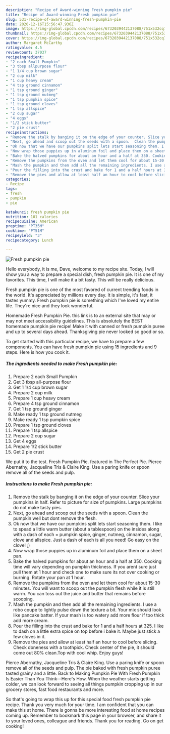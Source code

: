 ```yaml
---
description: "Recipe of Award-winning Fresh pumpkin pie"
title: "Recipe of Award-winning Fresh pumpkin pie"
slug: 531-recipe-of-award-winning-fresh-pumpkin-pie
date: 2020-12-16T15:56:47.936Z
image: https://img-global.cpcdn.com/recipes/6732039442137088/751x532cq70/fresh-pumpkin-pie-recipe-main-photo.jpg
thumbnail: https://img-global.cpcdn.com/recipes/6732039442137088/751x532cq70/fresh-pumpkin-pie-recipe-main-photo.jpg
cover: https://img-global.cpcdn.com/recipes/6732039442137088/751x532cq70/fresh-pumpkin-pie-recipe-main-photo.jpg
author: Margaret McCarthy
ratingvalue: 4.5
reviewcount: 37037
recipeingredient:
- "2 each Small Pumpkin"
- "3 tbsp allpurpose flour"
- "1 1/4 cup brown sugar"
- "2 cup milk"
- "1 cup heavy cream"
- "4 tsp ground cinnamon"
- "1 tsp ground ginger"
- "1 tsp ground nutmeg"
- "1 tsp pumpkin spice"
- "1 tsp ground cloves"
- "1 tsp allspice"
- "2 cup sugar"
- "4 eggs"
- "1/2 stick butter"
- "2 pie crust"
recipeinstructions:
- "Remove the stalk by banging it on the edge of your counter. Slice your pumpkins in half. Refer to picture for size of pumpkins. Large pumpkins do not make tasty pies."
- "Next, go ahead and scoop out the seeds with a spoon.  Clean the pumpkin well but dont remove the flesh."
- "Ok now that we have our pumpkins split lets start seasoning them. I like to spead a little warm butter (about a tablespoon) on the insides along with a dash of each = pumpkin spice, ginger, nutmeg, cinnamon, sugar, clove and allspice. Just a dash of each is all you need! Go easy on the clove! ;)"
- "Now wrap those puppies up in aluminum foil and place them on a sheet pan."
- "Bake the halved pumpkins for about an hour and a half at 350. Cooking time will vary depending on pumpkin thickness. If you arent sure just pull them at 1 hour and check one to make sure its not over cooking or burning. Rotate your pan at 1 hour."
- "Remove the pumpkins from the oven and let them cool for about 15-30 minutes. You will want to scoop out the pumpkin flesh while it is still warm. You can toss out the juice and butter that remains before scooping."
- "Mash the pumpkin and then add all the remaining ingredients. I use a robo coupe to lightly pulse down the texture a bit. Your mix should look like pancake batter. If your mash is too watery add more flour if too thick add more cream."
- "Pour the filling into the crust and bake for 1 and a half hours at 325. I like to dash on a little extra spice on top before i bake it. Maybe just stick a few cloves in it."
- "Remove the pies and allow at least half an hour to cool before slicing. Check doneness with a toothpick. Check center of the pie, it should come out 80% clean.Top with cool whip. Enjoy guys!"
categories:
- Recipe
tags:
- fresh
- pumpkin
- pie

katakunci: fresh pumpkin pie 
nutrition: 101 calories
recipecuisine: American
preptime: "PT35M"
cooktime: "PT51M"
recipeyield: "3"
recipecategory: Lunch

---
```



![Fresh pumpkin pie](https://img-global.cpcdn.com/recipes/6732039442137088/751x532cq70/fresh-pumpkin-pie-recipe-main-photo.jpg)

Hello everybody, it is me, Dave, welcome to my recipe site. Today, I will show you a way to prepare a special dish, fresh pumpkin pie. It is one of my favorites. This time, I will make it a bit tasty. This will be really delicious.

Fresh pumpkin pie is one of the most favored of current trending foods in the world. It's appreciated by millions every day. It is simple, it's fast, it tastes yummy. Fresh pumpkin pie is something which I've loved my entire life. They're nice and they look wonderful.

Homemade Fresh Pumpkin Pie. this link is to an external site that may or may not meet accessibility guidelines. This is absolutely the BEST homemade pumpkin pie recipe! Make it with canned or fresh pumpkin puree and up to several days ahead. Thanksgiving pie never looked so good or so.


To get started with this particular recipe, we have to prepare a few components. You can have fresh pumpkin pie using 15 ingredients and 9 steps. Here is how you cook it.

<!--inarticleads1-->

##### The ingredients needed to make Fresh pumpkin pie:

1. Prepare 2 each Small Pumpkin
1. Get 3 tbsp all-purpose flour
1. Get 1 1/4 cup brown sugar
1. Prepare 2 cup milk
1. Prepare 1 cup heavy cream
1. Prepare 4 tsp ground cinnamon
1. Get 1 tsp ground ginger
1. Make ready 1 tsp ground nutmeg
1. Make ready 1 tsp pumpkin spice
1. Prepare 1 tsp ground cloves
1. Prepare 1 tsp allspice
1. Prepare 2 cup sugar
1. Get 4 eggs
1. Prepare 1/2 stick butter
1. Get 2 pie crust


We put it to the test. Fresh Pumpkin Pie. featured in The Perfect Pie. Pierce Abernathy, Jacqueline Tris &amp; Claire King. Use a paring knife or spoon remove all of the seeds and pulp. 

<!--inarticleads2-->

##### Instructions to make Fresh pumpkin pie:

1. Remove the stalk by banging it on the edge of your counter. Slice your pumpkins in half. Refer to picture for size of pumpkins. Large pumpkins do not make tasty pies.
1. Next, go ahead and scoop out the seeds with a spoon.  Clean the pumpkin well but dont remove the flesh.
1. Ok now that we have our pumpkins split lets start seasoning them. I like to spead a little warm butter (about a tablespoon) on the insides along with a dash of each = pumpkin spice, ginger, nutmeg, cinnamon, sugar, clove and allspice. Just a dash of each is all you need! Go easy on the clove! ;)
1. Now wrap those puppies up in aluminum foil and place them on a sheet pan.
1. Bake the halved pumpkins for about an hour and a half at 350. Cooking time will vary depending on pumpkin thickness. If you arent sure just pull them at 1 hour and check one to make sure its not over cooking or burning. Rotate your pan at 1 hour.
1. Remove the pumpkins from the oven and let them cool for about 15-30 minutes. You will want to scoop out the pumpkin flesh while it is still warm. You can toss out the juice and butter that remains before scooping.
1. Mash the pumpkin and then add all the remaining ingredients. I use a robo coupe to lightly pulse down the texture a bit. Your mix should look like pancake batter. If your mash is too watery add more flour if too thick add more cream.
1. Pour the filling into the crust and bake for 1 and a half hours at 325. I like to dash on a little extra spice on top before i bake it. Maybe just stick a few cloves in it.
1. Remove the pies and allow at least half an hour to cool before slicing. Check doneness with a toothpick. Check center of the pie, it should come out 80% clean.Top with cool whip. Enjoy guys!


Pierce Abernathy, Jacqueline Tris &amp; Claire King. Use a paring knife or spoon remove all of the seeds and pulp. The pie baked with fresh pumpkin puree tasted grainy and a little. Back to Making Pumpkin Pie With Fresh Pumpkin Is Easier Than You Think—Here&#39;s How. When the weather starts getting colder, we can look forward to seeing all things pumpkin cropping up in our grocery stores, fast food restaurants and more. 

So that's going to wrap this up for this special food fresh pumpkin pie recipe. Thank you very much for your time. I am confident that you can make this at home. There is gonna be more interesting food at home recipes coming up. Remember to bookmark this page in your browser, and share it to your loved ones, colleague and friends. Thank you for reading. Go on get cooking!

